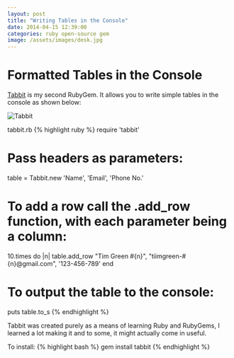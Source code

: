 ```yaml
---
layout: post
title: "Writing Tables in the Console"
date: 2014-04-15 12:39:00
categories: ruby open-source gem
image: /assets/images/desk.jpg
---
```


# Formatted Tables in the Console

[Tabbit](http://github.com/tiimgreen/tabbit) is my second RubyGem. It allows you to write simple tables in the console as shown below:

![Tabbit](http://i.imgur.com/IckpkJZ.png)

tabbit.rb
{% highlight ruby %}
require 'tabbit'

# Pass headers as parameters:
table = Tabbit.new 'Name', 'Email', 'Phone No.'

# To add a row call the .add_row function, with each parameter being a column:
10.times do |n|
  table.add_row "Tim Green #{n}", "tiimgreen-#{n}@gmail.com", '123-456-789'
end

# To output the table to the console:
puts table.to_s
{% endhighlight %}

Tabbit was created purely as a means of learning Ruby and RubyGems, I learned a lot making it and to some, it might actually come in useful.

To install:
{% highlight bash %}
gem install tabbit
{% endhighlight %}
